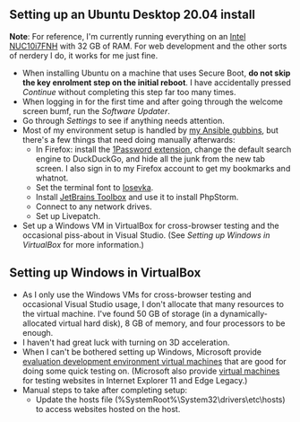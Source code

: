<!--
  # This file is distributed under under the Creative Commons
  # Attribution 4.0 International License. To view a copy of this
  # license, please visit <http://creativecommons.org/licenses/by/4.0/>.

  description: Read Damien Dart's notes on setting up his development environment.
  title: Personal Development Environment Notes
  twigTemplate: .templates/notes-base.html.twig
-->

Setting up an Ubuntu Desktop 20.04 install
------------------------------------------

<div class="admonition admonition--info">
  <p><b>Note</b>: For reference, I'm currently running everything on an
    <a href="https://www.intel.co.uk/content/www/uk/en/products/boards-kits/nuc/kits/nuc10i7fnh.html">Intel
    NUC10i7FNH</a> with 32 GB of RAM. For web development and the other
    sorts of nerdery I do, it works for me just fine.
</div>

  - When installing Ubuntu on a machine that uses Secure Boot, **do not
    skip the key enrolment step on the initial reboot**. I have
    accidentally pressed _Continue_ without completing this step far too
    many times.
  - When logging in for the first time and after going through the
    welcome screen bumf, run the _Software Updater_.
  - Go through _Settings_ to see if anything needs attention.
  - Most of my environment setup is handled by [my Ansible gubbins][1],
    but there's a few things that need doing manually afterwards:
    - In Firefox: install the [1Password extension][2], change the
      default search engine to DuckDuckGo, and hide all the junk from
      the new tab screen. I also sign in to my Firefox account to get my
      bookmarks and whatnot.
    - Set the terminal font to [Iosevka][3].
    - Install [JetBrains Toolbox][4] and use it to install PhpStorm.
    - Connect to any network drives.
    - Set up Livepatch.
  - Set up a Windows VM in VirtualBox for cross-browser testing
    and the occasional piss-about in Visual Studio. (See _Setting up
    Windows in VirtualBox_ for more information.)

[1]: <https://www.robotinaponcho.net/git/#setup>
[2]: <https://1password.com/downloads/linux/#browsers>
[3]: <https://typeof.net/Iosevka/>
[4]: <https://www.jetbrains.com/help/phpstorm/installation-guide.html#toolbox>


Setting up Windows in VirtualBox
--------------------------------

  - As I only use the Windows VMs for cross-browser testing and
    occasional Visual Studio usage, I don't allocate that many resources
    to the virtual machine. I've found 50 GB of storage (in a
    dynamically-allocated virtual hard disk), 8 GB of memory, and four
    processors to be enough.
  - I haven't had great luck with turning on 3D acceleration.
  - When I can't be bothered setting up Windows, Microsoft provide
    [evaluation development environment virtual machines][5] that are
    good for doing some quick testing on. (Microsoft also provide
    [virtual machines][6] for testing websites in Internet Explorer 11
    and Edge Legacy.)
  - Manual steps to take after completing setup:
    - Update the hosts file (<span class="os-menu-item">%SystemRoot%\System32\drivers\etc\hosts</span>)
      to access websites hosted on the host.

[5]: <https://developer.microsoft.com/en-us/windows/downloads/virtual-machines/>
[6]: <https://developer.microsoft.com/en-us/microsoft-edge/tools/vms/>
